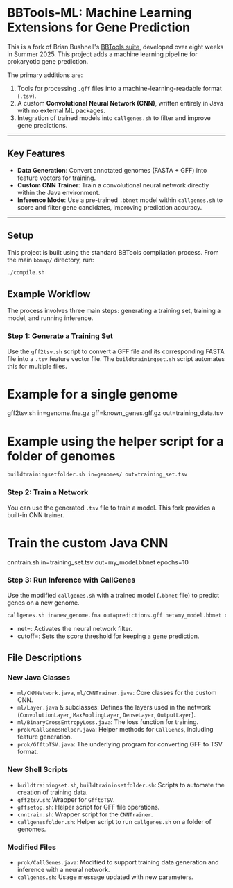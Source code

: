 # BBTools-ML: Machine Learning Extensions for Gene Prediction

This is a fork of Brian Bushnell's [BBTools suite](https://jgi.doe.gov/data-and-tools/bbtools/), developed over eight weeks in Summer 2025. This project adds a machine learning pipeline for prokaryotic gene prediction.

The primary additions are:
1.  Tools for processing `.gff` files into a machine-learning-readable format (`.tsv`).
2.  A custom **Convolutional Neural Network (CNN)**, written entirely in Java with no external ML packages.
3.  Integration of trained models into `callgenes.sh` to filter and improve gene predictions.

---
## Key Features

* **Data Generation**: Convert annotated genomes (FASTA + GFF) into feature vectors for training.
* **Custom CNN Trainer**: Train a convolutional neural network directly within the Java environment.
* **Inference Mode**: Use a pre-trained `.bbnet` model within `callgenes.sh` to score and filter gene candidates, improving prediction accuracy.

---
## Setup

This project is built using the standard BBTools compilation process. From the main `bbmap/` directory, run:

```bash
./compile.sh
```
## Example Workflow

The process involves three main steps: generating a training set, training a model, and running inference.

### Step 1: Generate a Training Set

Use the `gff2tsv.sh` script to convert a GFF file and its corresponding FASTA file into a `.tsv` feature vector file. The `buildtrainingset.sh` script automates this for multiple files.


# Example for a single genome
gff2tsv.sh in=genome.fna.gz gff=known_genes.gff.gz out=training_data.tsv

# Example using the helper script for a folder of genomes
```bash
buildtrainingsetfolder.sh in=genomes/ out=training_set.tsv
```

### Step 2: Train a Network

You can use the generated `.tsv` file to train a model. This fork provides a built-in CNN trainer.

# Train the custom Java CNN
cnntrain.sh in=training_set.tsv out=my_model.bbnet epochs=10

### Step 3: Run Inference with CallGenes

Use the modified `callgenes.sh` with a trained model (`.bbnet` file) to predict genes on a new genome.

```bash
callgenes.sh in=new_genome.fna out=predictions.gff net=my_model.bbnet cutoff=0.8
```
* net=<file>: Activates the neural network filter.
* cutoff=<float>: Sets the score threshold for keeping a gene prediction.

## File Descriptions

### New Java Classes

* `ml/CNNNetwork.java`, `ml/CNNTrainer.java`: Core classes for the custom CNN.
* `ml/Layer.java` & subclasses: Defines the layers used in the network (`ConvolutionLayer`, `MaxPoolingLayer`, `DenseLayer`, `OutputLayer`).
* `ml/BinaryCrossEntropyLoss.java`: The loss function for training.
* `prok/CallGenesHelper.java`: Helper methods for `CallGenes`, including feature generation.
* `prok/GfftoTSV.java`: The underlying program for converting GFF to TSV format.

### New Shell Scripts

* `buildtrainingset.sh`, `buildtraininsetfolder.sh`: Scripts to automate the creation of training data.
* `gff2tsv.sh`: Wrapper for `GfftoTSV`.
* `gffsetop.sh`: Helper script for GFF file operations.
* `cnntrain.sh`: Wrapper script for the `CNNTrainer`.
* `callgenesfolder.sh`: Helper script to run `callgenes.sh` on a folder of genomes.

### Modified Files

* `prok/CallGenes.java`: Modified to support training data generation and inference with a neural network.
* `callgenes.sh`: Usage message updated with new parameters.

